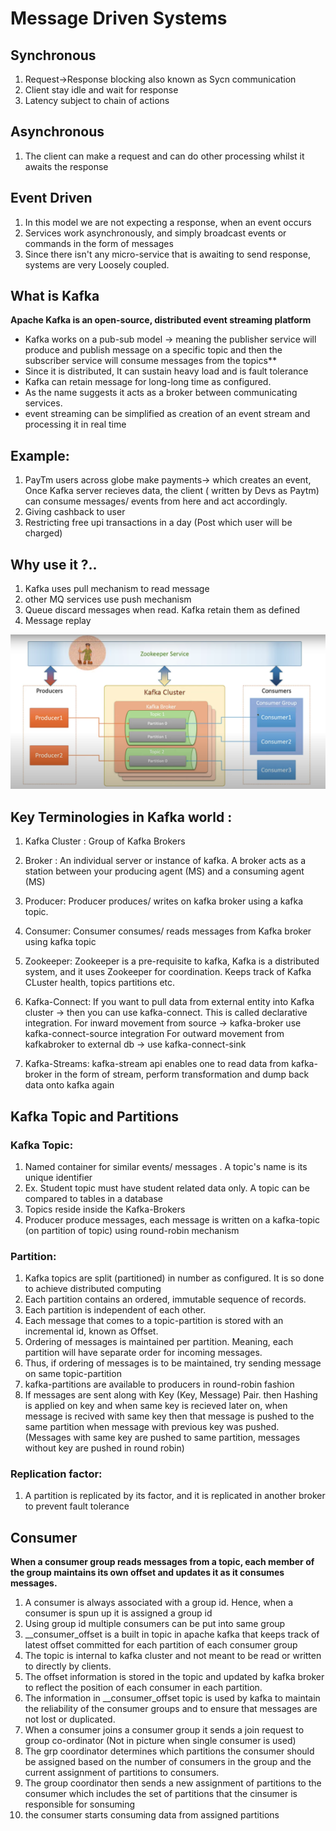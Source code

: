 # Message Driven Systems

## Synchronous
1. Request->Response blocking also known as Sycn communication
2. Client stay idle and wait for response
3. Latency subject to chain of actions

## Asynchronous 
1. The client can make a request and can do other processing whilst it awaits the response


## Event Driven
1. In this model we are not expecting a response, when an event occurs
2. Services work asynchronously, and simply broadcast events or commands in the form of messages
3. Since there isn't any micro-service that is awaiting to send response, systems are very Loosely coupled.

## What is Kafka 
**Apache Kafka is an open-source, distributed event streaming platform**
* Kafka works on a pub-sub model -> meaning the publisher service will produce and publish message on a specific topic and then the subscriber service will consume messages from the topics**
* Since it is distributed, It can sustain heavy load and is fault tolerance
* Kafka can retain message for long-long time as configured. 
* As the name suggests it acts as a broker between communicating services. 
* event streaming can be simplified as creation of an event stream and processing it in real time

## Example:
1. PayTm users across globe make payments-> which creates an event, Once Kafka server recieves data, the client ( written by Devs as Paytm) can consume messages/ events from here and act accordingly.
2. Giving cashback to user
3. Restricting free upi transactions in a day (Post which user will be charged)

## Why use it ?..
1. Kafka uses pull mechanism to read message
2. other MQ services use push mechanism
3. Queue discard messages when read. Kafka retain them as defined
4. Message replay

![kafka-architecture-img.png](..%2Fimages%2Fkafka-architecture-img.png)

## Key Terminologies in Kafka world :
1. Kafka Cluster : Group of Kafka Brokers 
2. Broker : An individual server or instance of kafka. A broker acts as a station between your producing agent (MS) and a consuming agent (MS)
3. Producer: Producer produces/ writes on kafka broker using a kafka topic.
4. Consumer: Consumer consumes/ reads messages from Kafka broker using kafka topic
5. Zookeeper: Zookeeper is a pre-requisite to kafka, Kafka is a distributed system, and it uses Zookeeper for coordination. Keeps track of Kafka CLuster health, topics partitions etc.
6. Kafka-Connect: If you want to pull data from external entity into Kafka cluster -> then you can use kafka-connect. This is called declarative integration.
   For inward movement from source -> kafka-broker use kafka-connect-source integration
   For outward movement from kafkabroker to external db -> use kafka-connect-sink 

7. Kafka-Streams: kafka-stream api enables one to read data from kafka-broker in the form of stream, perform transformation and dump back data onto kafka again

Kafka Topic and Partitions
--------------------

### Kafka Topic: 
1. Named container for similar events/ messages . A topic's name is its unique identifier
2. Ex. Student topic must have student related data only. A topic can be compared to tables in a database
3. Topics reside inside the Kafka-Brokers
4. Producer produce messages, each message is written on a kafka-topic (on partition of topic) using round-robin mechanism

### Partition:
1. Kafka topics are split (partitioned) in number as configured. It is so done to achieve distributed computing
2. Each partition contains an ordered, immutable sequence of records.
3. Each partition is independent of each other.
4. Each message that comes to a topic-partition is stored with an incremental id, known as Offset.
5. Ordering of messages is maintained per partition. Meaning, each partition will have separate order for incoming messages.
6. Thus, if ordering of messages is to be maintained, try sending message on same topic-partition
7. kafka-partitions are available to producers in round-robin fashion
8. If messages are sent along with Key (Key, Message) Pair. then Hashing is applied on key and when same key is recieved later on,
   when message is recived with same key then that message is pushed to the same partition when message with previous key was pushed.
   (Messages with same key are pushed to same partition, messages without key are pushed in round robin) 

### Replication factor:
1. A partition is replicated by its factor, and it is replicated in another broker to prevent fault tolerance 


## Consumer
**When a consumer group reads messages from a topic, each member of the group maintains its own offset and updates it
as it consumes messages.**
1. A consumer is always associated with a group id. Hence, when a consumer is spun up it is assigned a group id
2. Using group id multiple consumers can be put into same group
3. __consumer_offset is a built in topic in apache kafka that keeps track of latest offset committed for each partition of each  consumer group
4. The topic is internal to kafka cluster and not meant to be read or written to directly by clients.
5. The offset information is stored in the topic and updated by kafka broker to reflect the position of each consumer in each partition. 
6. The information in __consumer_offset topic is used by kafka to maintain the reliability of the consumer groups and to ensure that messages are not lost or duplicated.
7. When a consumer joins a consumer group it sends a join request to group co-ordinator (Not in picture when single consumer is used)
8. The grp coordinator determines which partitions the consumer should be assigned based on the number of consumers in the group and the current assignment of partitions to consumers.
9. The group coordinator then sends a new assignment of partitions to the consumer which includes the set of partitions that the cinsumer is responsible for sonsuming
10. the consumer starts consuming data from assigned partitions